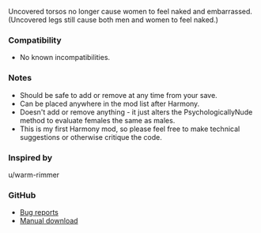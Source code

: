 Uncovered torsos no longer cause women to feel naked and embarrassed.
(Uncovered legs still cause both men and women to feel naked.)

### Compatibility
- No known incompatibilities.

### Notes
- Should be safe to add or remove at any time from your save.
- Can be placed anywhere in the mod list after Harmony.
- Doesn't add or remove anything - it just alters the PsychologicallyNude method to evaluate females the same as males.
- This is my first Harmony mod, so please feel free to make technical suggestions or otherwise critique the code.

### Inspired by
u/warm-rimmer

### GitHub
- [Bug reports](https://github.com/okradonkey/FreeTheNipple/issues)
- [Manual download](https://github.com/okradonkey/FreeTheNipple/releases/latest)
